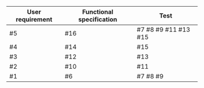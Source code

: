 | User requirement | Functional specification | Test |
|-|-|-|
|  #5 | #16 | #7 #8 #9 #11 #13 #15|
|  #4 | #14 | #15|
|  #3 | #12 | #13|
|  #2 | #10 | #11|
|  #1 | #6 | #7 #8 #9|
